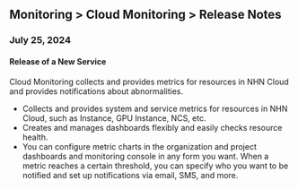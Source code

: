 ## Monitoring > Cloud Monitoring > Release Notes

### July 25, 2024

#### Release of a New Service
Cloud Monitoring collects and provides metrics for resources in NHN Cloud and provides notifications about abnormalities. 
* Collects and provides system and service metrics for resources in NHN Cloud, such as Instance, GPU Instance, NCS, etc.
* Creates and manages dashboards flexibly and easily checks resource health.
* You can configure metric charts in the organization and project dashboards and monitoring console in any form you want. When a metric reaches a certain threshold, you can specify who you want to be notified and set up notifications via email, SMS, and more.